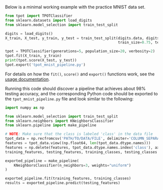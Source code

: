 Below is a minimal working example with the practice MNIST data set.

```python
from tpot import TPOTClassifier
from sklearn.datasets import load_digits
from sklearn.model_selection import train_test_split

digits = load_digits()
X_train, X_test, y_train, y_test = train_test_split(digits.data, digits.target,
                                                    train_size=0.75, test_size=0.25)

tpot = TPOTClassifier(generations=5, population_size=20, verbosity=2)
tpot.fit(X_train, y_train)
print(tpot.score(X_test, y_test))
tpot.export('tpot_mnist_pipeline.py')
```

For details on how the `fit()`, `score()` and `export()` functions work, see the [usage documentation](/using/).

Running this code should discover a pipeline that achieves about 98% testing accuracy, and the corresponding Python code should be exported to the `tpot_mnist_pipeline.py` file and look similar to the following:

```python
import numpy as np

from sklearn.model_selection import train_test_split
from sklearn.neighbors import KNeighborsClassifier
from sklearn.pipeline import make_pipeline

# NOTE: Make sure that the class is labeled 'class' in the data file
tpot_data = np.recfromcsv('PATH/TO/DATA/FILE', delimiter='COLUMN_SEPARATOR')
features = tpot_data.view((np.float64, len(tpot_data.dtype.names)))
features = np.delete(features, tpot_data.dtype.names.index('class'), axis=1)
training_features, testing_features, training_classes, testing_classes =     train_test_split(features, tpot_data['class'], random_state=42)

exported_pipeline = make_pipeline(
    KNeighborsClassifier(n_neighbors=3, weights="uniform")
)

exported_pipeline.fit(training_features, training_classes)
results = exported_pipeline.predict(testing_features)
```
